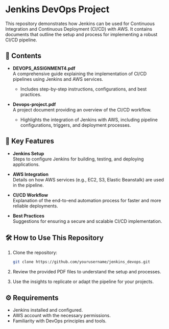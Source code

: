# Jenkins DevOps Project

This repository demonstrates how Jenkins can be used for Continuous Integration and Continuous Deployment (CI/CD) with AWS. It contains documents that outline the setup and process for implementing a robust CI/CD pipeline.

## 📂 Contents

- **DEVOPS_ASSIGNMENT4.pdf**  
  A comprehensive guide explaining the implementation of CI/CD pipelines using Jenkins and AWS services.  
  - Includes step-by-step instructions, configurations, and best practices.

- **Devops-project.pdf**  
  A project document providing an overview of the CI/CD workflow.  
  - Highlights the integration of Jenkins with AWS, including pipeline configurations, triggers, and deployment processes.

## 🚀 Key Features

- **Jenkins Setup**  
  Steps to configure Jenkins for building, testing, and deploying applications.

- **AWS Integration**  
  Details on how AWS services (e.g., EC2, S3, Elastic Beanstalk) are used in the pipeline.

- **CI/CD Workflow**  
  Explanation of the end-to-end automation process for faster and more reliable deployments.

- **Best Practices**  
  Suggestions for ensuring a secure and scalable CI/CD implementation.

## 🛠️ How to Use This Repository

1. Clone the repository:
   ```bash
   git clone https://github.com/yourusername/jenkins_devops.git
2. Review the provided PDF files to understand the setup and processes.

3. Use the insights to replicate or adapt the pipeline for your projects.

 ## ⚙️ Requirements
- Jenkins installed and configured.
- AWS account with the necessary permissions.
- Familiarity with DevOps principles and tools.
